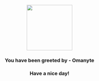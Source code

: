 <p align="center">
            <img src="https://raw.githubusercontent.com/PokeAPI/sprites/master/sprites/pokemon/138.png" width="150" height="150">
          </p>
          <h3 align="center">You have been greeted by - <b>Omanyte</b></h3>
          <h3 align="center">Have a nice day!</h3>
        
